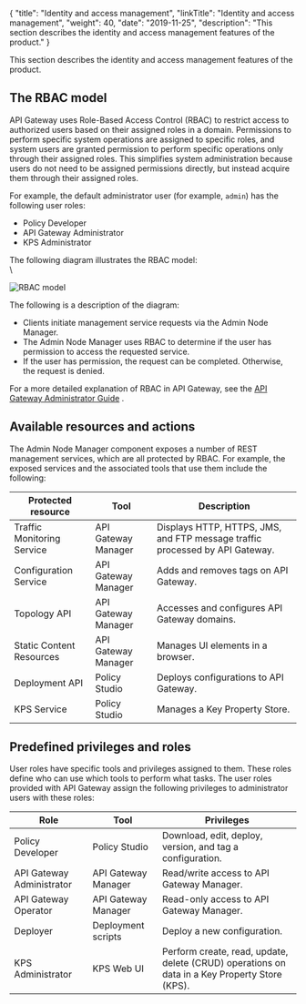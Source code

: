 {
"title": "Identity and access management",
"linkTitle": "Identity and access management",
"weight": 40,
"date": "2019-11-25",
"description": "This section describes the identity and access management features of the product."
}

This section describes the identity and access management features of the product.

The RBAC model
--------------

API Gateway uses Role-Based Access Control (RBAC) to restrict access to authorized users based on their assigned roles in a domain. Permissions to perform specific system operations are assigned to specific roles, and system users are granted permission to perform specific operations only through their assigned roles. This simplifies system administration because users do not need to be assigned permissions directly, but instead acquire them through their assigned roles.

For example, the default administrator user (for example, `admin`) has the following user roles:

-   Policy Developer
-   API Gateway Administrator
-   KPS Administrator

The following diagram illustrates the RBAC model:\
\

![RBAC model](/Images/docbook/images/admin/rbac/rbac_overview.png)

The following is a description of the diagram:

-   Clients initiate management service requests via the Admin Node Manager.
-   The Admin Node Manager uses RBAC to determine if the user has permission to access the requested service.
-   If the user has permission, the request can be completed. Otherwise, the request is denied.

For a more detailed explanation of RBAC in API Gateway, see the
[API Gateway Administrator Guide](/bundle/APIGateway_77_AdministratorGuide_allOS_en_HTML5/)
.

Available resources and actions
-------------------------------

The Admin Node Manager component exposes a number of REST management services, which are all protected by RBAC. For example, the exposed services and the associated tools that use them include the following:

| Protected resource         | Tool                | Description                                                                  |
|----------------------------|---------------------|------------------------------------------------------------------------------|
| Traffic Monitoring Service | API Gateway Manager | Displays HTTP, HTTPS, JMS, and FTP message traffic processed by API Gateway. |
| Configuration Service      | API Gateway Manager | Adds and removes tags on API Gateway.                                        |
| Topology API               | API Gateway Manager | Accesses and configures API Gateway domains.                                 |
| Static Content Resources   | API Gateway Manager | Manages UI elements in a browser.                                            |
| Deployment API             | Policy Studio       | Deploys configurations to API Gateway.                                       |
| KPS Service                | Policy Studio       | Manages a Key Property Store.                                                |

Predefined privileges and roles
-------------------------------

User roles have specific tools and privileges assigned to them. These roles define who can use which tools to perform what tasks. The user roles provided with API Gateway assign the following privileges to administrator users with these roles:

| Role                      | Tool                | Privileges                                                                                    |
|---------------------------|---------------------|-----------------------------------------------------------------------------------------------|
| Policy Developer          | Policy Studio       | Download, edit, deploy, version, and tag a configuration.                                     |
| API Gateway Administrator | API Gateway Manager | Read/write access to API Gateway Manager.                                                     |
| API Gateway Operator      | API Gateway Manager | Read-only access to API Gateway Manager.                                                      |
| Deployer                  | Deployment scripts  | Deploy a new configuration.                                                                   |
| KPS Administrator         | KPS Web UI          | Perform create, read, update, delete (CRUD) operations on data in a Key Property Store (KPS). |


